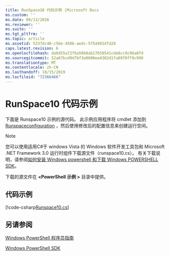 ```yaml
---
title: RunSpace10 代码示例 |Microsoft Docs
ms.custom: ''
ms.date: 09/13/2016
ms.reviewer: ''
ms.suite: ''
ms.tgt_pltfrm: ''
ms.topic: article
ms.assetid: 5337dc40-c56e-458b-aedc-5f5d401dfd28
caps.latest.revision: 6
ms.openlocfilehash: da8455a72f6a50b8ab17650541cde8cc9c98a8fd
ms.sourcegitcommit: 52a67bcd9d7bf3e8600ea4302d1fa8970ff9c998
ms.translationtype: MT
ms.contentlocale: zh-CN
ms.lasthandoff: 10/15/2019
ms.locfileid: "72366466"
---
```

# <a name="runspace10-code-sample"></a>RunSpace10 代码示例

下面是 Runspace10 示例的源代码。 此示例应用程序将 cmdlet 添加到[Runspaceconfiguration](/dotnet/api/System.Management.Automation.Runspaces.RunspaceConfiguration) ，然后使用修改后的配置信息来创建运行空间。

> [!NOTE]
> 您可以使用适用C#于 windows Vista 的 Windows 软件开发工具包和 Microsoft .NET Framework 3.0 运行时组件下载源文件（runspace10.cs）。 有关下载说明，请参阅[如何安装 Windows powershell 和下载 Windows POWERSHELL SDK](/powershell/developer/installing-the-windows-powershell-sdk)。
>
> 下载的源文件在 **\<PowerShell 示例 >** 目录中提供。

## <a name="code-sample"></a>代码示例

[!code-csharp[Runspace10.cs](../../../../powershell-sdk-samples/SDK-2.0/csharp/Runspace10/Runspace10.cs#L11-L118 "Runspace10.cs")]

## <a name="see-also"></a>另请参阅

[Windows PowerShell 程序员指南](./windows-powershell-programmer-s-guide.md)

[Windows PowerShell SDK](../windows-powershell-reference.md)
